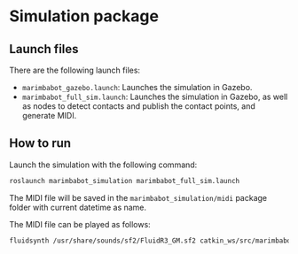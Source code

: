 # Simulation package

## Launch files

There are the following launch files:

* `marimbabot_gazebo.launch`: Launches the simulation in Gazebo.
* `marimbabot_full_sim.launch`: Launches the simulation in Gazebo, as well as nodes to detect contacts and publish the contact points, and generate MIDI.


## How to run

Launch the simulation with the following command:

```bash
roslaunch marimbabot_simulation marimbabot_full_sim.launch
```

The MIDI file will be saved in the `marimbabot_simulation/midi` package folder with current datetime as name.

The MIDI file can be played as follows:

```bash
fluidsynth /usr/share/sounds/sf2/FluidR3_GM.sf2 catkin_ws/src/marimbabot/marimbabot_simulation/midi/<FILENAME>.midi -a alsa
```